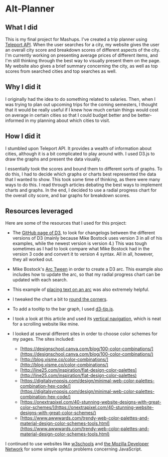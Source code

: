 # Alt-Planner
## What I did

This is my final project for Mashups. I've created a trip planner using [Teleport API](https://developers.teleport.org/api/getting_started/). When the user searches for a city, my website gives the user an overall city score and breakdown scores of different aspects of the city. I'm currently working on presenting average prices of different items, and I'm still thinking through the best way to visually present them on the page. My website also gives a brief summary concerning the city, as well as top scores from searched cities and top searches as well.

## Why I did it

I originally had the idea to do something related to salaries. Then, when I was trying to plan out upcoming trips for the coming semesters, I thought that it would be really useful if I knew how much certain things would cost on average in certain cities so that I could budget better and be better-informed in my planning about which cities to visit.

## How I did it

I stumbled upon Teleport API. It provides a wealth of information about cities, although it is a bit complicated to play around with. I used D3.js to draw the graphs and present the data visually.

I essentially took the scores and bound them to different sorts of graphs. To do this, I had to decide which graphs or charts best represented the data that I wanted to show. This took some time of thinking, as there were many ways to do this. I read through articles debating the best ways to implement charts and graphs. In the end, I decided to use a radial progress chart for the overall city score, and bar graphs for breakdown scores.

## Resources leveraged

Here are some of the resources that I used for this project:

*   The [GitHub page of D3](https://github.com/d3), to look for changelogs between the different versions of D3 (mainly because Mike Bostock uses version 3 in all of his examples, while the newest version is version 4.) This was tough sometimes as I had to look compare what Mike Bostock had in the version 3 code and convert it to version 4 syntax. All in all, however, they all worked out.

*   Mike Bostock's [Arc Tween](https://bl.ocks.org/mbostock/5100636) in order to create a D3 arc. This example also includes how to update the arc, so that my radial progress chart can be updated with each search.

*   This example of [placing text on an arc](https://www.visualcinnamon.com/2015/09/placing-text-on-arcs.html) was also extremely helpful.

*   I tweaked the chart a bit to [round the corners](http://bl.ocks.org/mbostock/b7671cb38efdfa5da3af).

*   To add a tooltip to the bar graph, I used [d3-tip.js](https://github.com/VACLab/d3-tip).

*   I took a look at this article and used its [vertical navigation](https://codyhouse.co/gem/vertical-fixed-navigation/), which is neat for a scrolling website like mine.

*   I looked at several different sites in order to choose color schemes for my pages. The sites included:

    *   [https://designschool.canva.com/blog/100-color-combinations/](https://designschool.canva.com/blog/100-color-combinations/)
    *   [http://blog.visme.co/color-combinations/](http://blog.visme.co/color-combinations/)
    *   [http://line25.com/inspiration/flat-design-color-palettes](http://line25.com/inspiration/flat-design-color-palettes)
    *   [https://digitalsynopsis.com/design/minimal-web-color-palettes-combination-hex-code/](https://digitalsynopsis.com/design/minimal-web-color-palettes-combination-hex-code/)
    *   [https://onextrapixel.com/40-stunning-website-designs-with-great-color-schemes/](https://onextrapixel.com/40-stunning-website-designs-with-great-color-schemes/)
    *   [https://www.awwwards.com/trendy-web-color-palettes-and-material-design-color-schemes-tools.html](https://www.awwwards.com/trendy-web-color-palettes-and-material-design-color-schemes-tools.html)

I continued to use websites like [w3schools](http://www.w3schools.com/) and [the Mozilla Developer Network](https://developer.mozilla.org/en/docs/Web/JavaScript) for some simple syntax problems concerning JavaScript.
